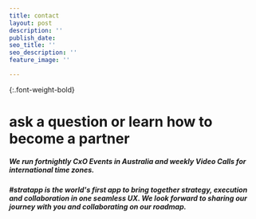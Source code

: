 ```yaml
---
title: contact
layout: post
description: ''
publish_date: 
seo_title: ''
seo_description: ''
feature_image: ''

---
```

{:.font-weight-bold}

# ask a question or learn how to become a partner

##### We run fortnightly CxO Events in Australia and weekly Video Calls for international time zones.

##### #stratapp is the world's first app to bring together strategy, execution and collaboration in one seamless UX. We look forward to sharing our journey with you and collaborating on our roadmap.